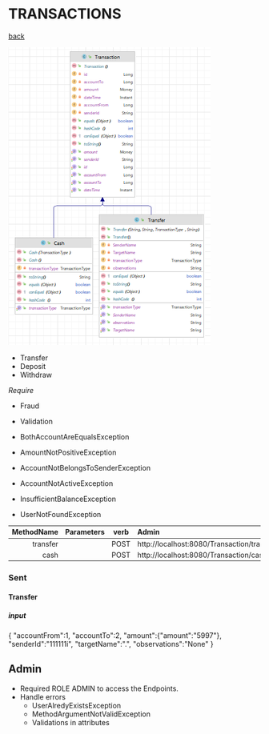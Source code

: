 # **TRANSACTIONS**
[back](README.md)

![UML Transactions](/images/UMLTransaction.png)

- Transfer
- Deposit
- Withdraw

*Require*
- Fraud
- Validation



- BothAccountAreEqualsException 
- AmountNotPositiveException
- AccountNotBelongsToSenderException
- AccountNotActiveException
- InsufficientBalanceException
- UserNotFoundException

| MethodName | Parameters |  verb  | Admin                                      | JSON |
|-----------:|:----------:|:------:|:-------------------------------------------|:----:|
|   transfer |            |  POST  | http://localhost:8080/Transaction/transfer |  #1  |
|       cash |            |  POST  | http://localhost:8080/Transaction/cash     |  #2  |



### Sent
#### Transfer
##### input
{
"accountFrom":1,
"accountTo":2,
"amount":{"amount":"5997"},
"senderId":"111111i",
"targetName":".",
"observations":"None"
}


## Admin
- Required ROLE ADMIN to access the Endpoints.
- Handle errors
    - UserAlredyExistsException
    - MethodArgumentNotValidException
    - Validations in attributes